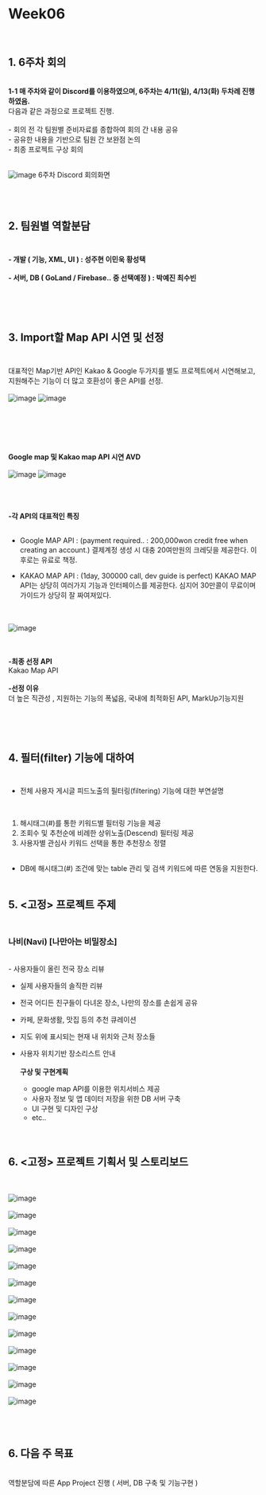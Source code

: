 # Week06 <br><br>

## 1. 6주차 회의  
<br>
   <strong>  1-1 매 주차와 같이 Discord를 이용하였으며, 6주차는 4/11(일), 4/13(화) 두차례 진행하였음. </strong><br>
         다음과 같은 과정으로 프로젝트 진행.<br><br>
        - 회의 전 각 팀원별 준비자료를 종합하여 회의 간 내용 공유<br>
        - 공유한 내용을 기반으로 팀원 간 보완점 논의 <br>
        - 최종 프로젝트 구상 회의  <br><br>

![image](https://user-images.githubusercontent.com/74412438/114535801-62fbfa00-9c8b-11eb-8d53-7b84b4e9e648.png) 6주차 Discord 회의화면

<br><br>

## 2. 팀원별 역할분담 <br><br>
<strong>  - 개발 ( 기능, XML, UI ) : 성주현 이민욱 황성택 <br><br>
          - 서버, DB ( GoLand / Firebase.. 중 선택예정 ) : 박예진 최수빈 <br><br> </strong>
        
<br><br>
     
## 3. Import할 Map API 시연 및 선정 <br><br>

   대표적인 Map기반 API인 Kakao & Google 두가지를 별도 프로젝트에서 시연해보고, 지원해주는 기능이 더 많고 호환성이 좋은 API를 선정. <br> <br>
![image](https://user-images.githubusercontent.com/74412438/114547275-3353ee80-9c99-11eb-9ca7-70cb57604df3.png)
 ![image](https://user-images.githubusercontent.com/74412438/114547131-043d7d00-9c99-11eb-90e2-6d913145d521.png) <br><br>
  <br><br><br><br>

<strong>Google map 및 Kakao map API 시연 AVD  </strong><br><br>
![image](https://user-images.githubusercontent.com/74412438/114548106-46b38980-9c9a-11eb-973d-fdef221ba0c2.png)
![image](https://user-images.githubusercontent.com/74412438/114548265-811d2680-9c9a-11eb-83d4-999a5f171616.png)

<br><br><br>
<strong>-각 API의 대표적인 특징</strong> <br><br>
- Google MAP API : (payment required.. : 200,000won credit free when creating an account.)
결제계정 생성 시 대충 20여만원의 크레딧을 제공한다. 이후로는 유료로 책정.


- KAKAO MAP API : (1day, 300000 call, dev guide is perfect)
KAKAO MAP API는 상당히 여러가지 기능과 인터페이스를 제공한다. 심지어 30만콜이 무료이며 가이드가 상당히 잘 짜여져있다.

<br><br>
![image](https://user-images.githubusercontent.com/74412438/114549519-110fa000-9c9c-11eb-9cc9-1573df648bb6.png)

<br><br>
<strong>-최종 선정 API </strong><br>
Kakao Map API <br><br>
<strong>-선정 이유 </strong><br>
더 높은 직관성 , 지원하는 기능의 폭넓음, 국내에 최적화된 API, MarkUp기능지원  
        

   <br><br><br>


 ## 4. 필터(filter) 기능에 대하여 <br><br>

   - 전체 사용자 게시글 피드노출의 필터링(filtering) 기능에 대한 부연설명 <br>
   <br>
   
   
   1.  해시태그(#)를 통한 키워드별 필터링 기능을 제공<br>
   2.  조회수 및 추천순에 비례한 상위노출(Descend) 필터링 제공<br>
   3.  사용자별 관심사 키워드 선택을 통한 추천장소 정렬<br><br>
   
   - DB에 해시태그(#) 조건에 맞는 table 관리 및 검색 키워드에 따른 연동을 지원한다. <br><br>




 ## 5. <고정> 프로젝트 주제 <br><br>

   ### 나비(Navi)  [나만아는 비밀장소]
   <br>
- 사용자들이 올린 전국 장소 리뷰

- 실제 사용자들의 솔직한 리뷰

- 전국 어디든 친구들이 다녀온 장소, 나만의 장소를 손쉽게 공유

- 카페, 문화생활, 맛집 등의 추천 큐레이션

- 지도 위에 표시되는 현재 내 위치와 근처 장소들

- 사용자 위치기반 장소리스트 안내
<br><br>
     <strong>구상 및 구현계획</strong><br>
   - google map API를 이용한 위치서비스 제공 
   - 사용자 정보 및 앱 데이터 저장을 위한 DB 서버 구축 
   - UI 구현 및 디자인 구상 
   - etc..
   <br><br><br>
     
     
     
## 6. <고정> 프로젝트 기획서 및 스토리보드 
   <br><br>
 ![image](https://user-images.githubusercontent.com/74412438/113589170-06d21e00-966c-11eb-93c1-ccde607dd079.png)<br><br>
![image](https://user-images.githubusercontent.com/74412438/113589185-0a65a500-966c-11eb-8846-a2351ea687ec.png)<br><br>
![image](https://user-images.githubusercontent.com/74412438/113589203-0fc2ef80-966c-11eb-973e-28b63ec8fdb7.png)<br><br>
![image](https://user-images.githubusercontent.com/74412438/113589217-13567680-966c-11eb-81b2-1dc00a3310a7.png)<br><br>
![image](https://user-images.githubusercontent.com/74412438/113589230-16e9fd80-966c-11eb-8b90-521744e60b7f.png)<br><br>
![image](https://user-images.githubusercontent.com/74412438/113589242-19e4ee00-966c-11eb-86be-9c951ed2a7e7.png)<br><br>
![image](https://user-images.githubusercontent.com/74412438/113589255-1baeb180-966c-11eb-9f12-e1c2f10209b5.png)<br><br>
![image](https://user-images.githubusercontent.com/74412438/113589262-1e110b80-966c-11eb-94d7-ca7d2acac7b7.png)<br><br>
![image](https://user-images.githubusercontent.com/74412438/113589268-1fdacf00-966c-11eb-9238-ef16ed1c30ae.png)<br><br>
![image](https://user-images.githubusercontent.com/74412438/113589274-21a49280-966c-11eb-893e-634d42849d51.png)<br><br>
![image](https://user-images.githubusercontent.com/74412438/113589282-236e5600-966c-11eb-8449-db4994a4a129.png)<br><br>
![image](https://user-images.githubusercontent.com/74412438/113589292-25d0b000-966c-11eb-97b9-4b5b4f58b731.png)<br><br>
![image](https://user-images.githubusercontent.com/74412438/113589301-279a7380-966c-11eb-8b44-42aa9668c2d9.png)<br><br><br><br>


    
## 6. 다음 주 목표
   <br>
    역할분담에 따른 App Project 진행 ( 서버, DB 구축 및 기능구현 )
<br><br>


